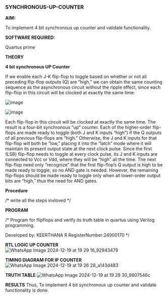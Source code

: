 ### SYNCHRONOUS-UP-COUNTER

**AIM:**

To implement 4 bit synchronous up counter and validate functionality.

**SOFTWARE REQUIRED:**

Quartus prime

**THEORY**

**4 bit synchronous UP Counter**

If we enable each J-K flip-flop to toggle based on whether or not all preceding flip-flop outputs (Q) are “high,” we can obtain the same counting sequence as the asynchronous circuit without the ripple effect, since each flip-flop in this circuit will be clocked at exactly the same time:

![image](https://github.com/naavaneetha/SYNCHRONOUS-UP-COUNTER/assets/154305477/d5db3fa0-e413-404c-b80e-b2f39d82e7e8)


![image](https://github.com/naavaneetha/SYNCHRONOUS-UP-COUNTER/assets/154305477/52cb61eb-d04b-442d-810c-31185a68410b)

Each flip-flop in this circuit will be clocked at exactly the same time.
The result is a four-bit synchronous “up” counter. Each of the higher-order flip-flops are made ready to toggle (both J and K inputs “high”) if the Q outputs of all previous flip-flops are “high.”
Otherwise, the J and K inputs for that flip-flop will both be “low,” placing it into the “latch” mode where it will maintain its present output state at the next clock pulse.
Since the first (LSB) flip-flop needs to toggle at every clock pulse, its J and K inputs are connected to Vcc or Vdd, where they will be “high” all the time.
The next flip-flop need only “recognize” that the first flip-flop’s Q output is high to be made ready to toggle, so no AND gate is needed.
However, the remaining flip-flops should be made ready to toggle only when all lower-order output bits are “high,” thus the need for AND gates.

**Procedure**

/* write all the steps invloved */

**PROGRAM**

/* Program for flipflops and verify its truth table in quartus using Verilog programming. 

Developed by: KEERTHANA R  RegisterNumber:24900170
*/

**RTL LOGIC UP COUNTER**
![WhatsApp Image 2024-12-19 at 19 29 16_92943479](https://github.com/user-attachments/assets/0b2cff53-1707-46dd-89c8-6d82c3bd09a8)

**TIMING DIAGRAM FOR IP COUNTER**
![WhatsApp Image 2024-12-19 at 19 26 28_a143d483](https://github.com/user-attachments/assets/fb2ee989-442c-4bbd-a89a-1362eedeb7eb)

**TRUTH TABLE**
![WhatsApp Image 2024-12-19 at 19 28 30_9807546c](https://github.com/user-attachments/assets/a119c48e-0344-415f-b3a3-172aa95c613f)

**RESULTS**
Thus, To implement 4 bit synchronous up counter and validate functionality is done.
